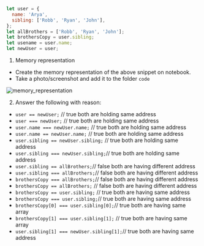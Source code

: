 ```js
let user = {
  name: 'Arya',
  sibling: ['Robb', 'Ryan', 'John'],
};
let allBrothers = ['Robb', 'Ryan', 'John'];
let brothersCopy = user.sibling;
let usename = user.name;
let newUser = user;
```

1. Memory representation

- Create the memory representation of the above snippet on notebook.
- Take a photo/screenshot and add it to the folder `code`

<!-- To add this image here use ![name](./hello.jpg) -->
![memory_representation](./memory_representation.png) 

2. Answer the following with reason:

- `user == newUser;` // true both are holding same address
- `user === newUser;` // true both are holding same address
- `user.name === newUser.name;` // true both are holding same address
- `user.name == newUser.name;` // true both are holding same address
- `user.sibling == newUser.sibling;` // true both are holding same address
- `user.sibling === newUser.sibling;`// true both are holding same address
- `user.sibling == allBrothers;`// false both are having different address
- `user.sibling === allBrothers;`// false both are having different address
- `brothersCopy === allBrothers;`// false both are having different address
- `brothersCopy == allBrothers;` // false both are having different address
- `brothersCopy == user.sibling;` // true both are having same address
- `brothersCopy === user.sibling;`// true both are having same address
- `brothersCopy[0] === user.sibling[0];`// true both are having same array
- `brothersCopy[1] === user.sibling[1];` // true both are having same array
- `user.sibling[1] === newUser.sibling[1];`// true both are having same address
